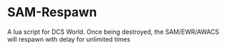 # SAM-Respawn

A lua script for DCS World.
Once being destroyed, the SAM/EWR/AWACS will respawn with delay for unlimited times

